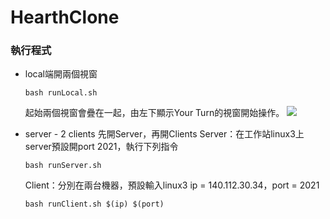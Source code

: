 # HearthClone

### 執行程式
* local端開兩個視窗
    ```
    bash runLocal.sh
    ```
    起始兩個視窗會疊在一起，由左下顯示Your Turn的視窗開始操作。
    ![](https://i.imgur.com/wtMf8wW.png)

* server - 2 clients
    先開Server，再開Clients
    Server：在工作站linux3上 server預設開port 2021，執行下列指令
    ```
    bash runServer.sh
    ```
    Client：分別在兩台機器，預設輸入linux3 ip = 140.112.30.34，port = 2021
    ```
    bash runClient.sh $(ip) $(port)
    ```